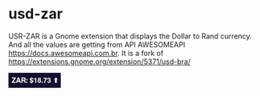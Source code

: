 # usd-zar

USR-ZAR is a Gnome extension that displays the Dollar to Rand currency. And all the values are getting from API AWESOMEAPI https://docs.awesomeapi.com.br. It is a fork of https://extensions.gnome.org/extension/5371/usd-bra/

![screenshot](/image/screenshot.png)
